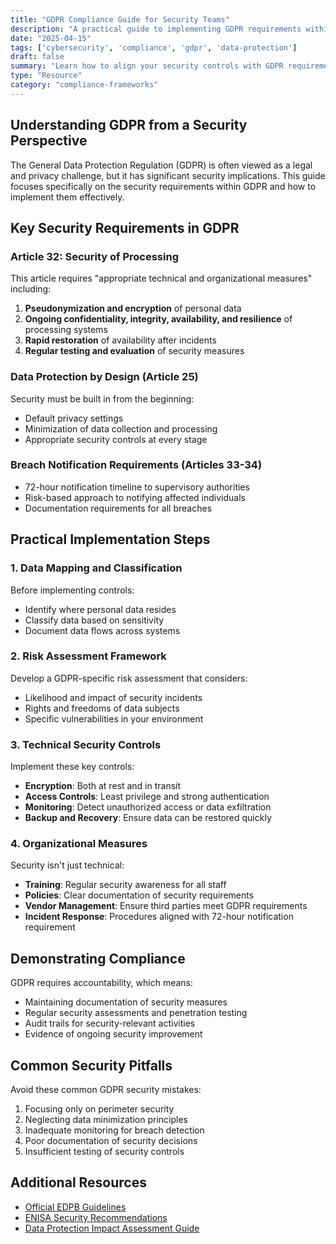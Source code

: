 ```yaml
---
title: "GDPR Compliance Guide for Security Teams"
description: "A practical guide to implementing GDPR requirements within your security program."
date: "2025-04-15"
tags: ['cybersecurity', 'compliance', 'gdpr', 'data-protection']
draft: false
summary: "Learn how to align your security controls with GDPR requirements, implement data protection by design, and establish processes for handling data subject rights and breach notifications."
type: "Resource"
category: "compliance-frameworks"
---
```


## Understanding GDPR from a Security Perspective

The General Data Protection Regulation (GDPR) is often viewed as a legal and privacy challenge, but it has significant security implications. This guide focuses specifically on the security requirements within GDPR and how to implement them effectively.

## Key Security Requirements in GDPR

### Article 32: Security of Processing

This article requires "appropriate technical and organizational measures" including:

1. **Pseudonymization and encryption** of personal data
2. **Ongoing confidentiality, integrity, availability, and resilience** of processing systems
3. **Rapid restoration** of availability after incidents
4. **Regular testing and evaluation** of security measures

### Data Protection by Design (Article 25)

Security must be built in from the beginning:

- Default privacy settings
- Minimization of data collection and processing
- Appropriate security controls at every stage

### Breach Notification Requirements (Articles 33-34)

- 72-hour notification timeline to supervisory authorities
- Risk-based approach to notifying affected individuals
- Documentation requirements for all breaches

## Practical Implementation Steps

### 1. Data Mapping and Classification

Before implementing controls:

- Identify where personal data resides
- Classify data based on sensitivity
- Document data flows across systems

### 2. Risk Assessment Framework

Develop a GDPR-specific risk assessment that considers:

- Likelihood and impact of security incidents
- Rights and freedoms of data subjects
- Specific vulnerabilities in your environment

### 3. Technical Security Controls

Implement these key controls:

- **Encryption**: Both at rest and in transit
- **Access Controls**: Least privilege and strong authentication
- **Monitoring**: Detect unauthorized access or data exfiltration
- **Backup and Recovery**: Ensure data can be restored quickly

### 4. Organizational Measures

Security isn't just technical:

- **Training**: Regular security awareness for all staff
- **Policies**: Clear documentation of security requirements
- **Vendor Management**: Ensure third parties meet GDPR requirements
- **Incident Response**: Procedures aligned with 72-hour notification requirement

## Demonstrating Compliance

GDPR requires accountability, which means:

- Maintaining documentation of security measures
- Regular security assessments and penetration testing
- Audit trails for security-relevant activities
- Evidence of ongoing security improvement

## Common Security Pitfalls

Avoid these common GDPR security mistakes:

1. Focusing only on perimeter security
2. Neglecting data minimization principles
3. Inadequate monitoring for breach detection
4. Poor documentation of security decisions
5. Insufficient testing of security controls

## Additional Resources

- [Official EDPB Guidelines](https://edpb.europa.eu/our-work-tools/general-guidance/guidelines-recommendations-best-practices_en)
- [ENISA Security Recommendations](https://www.enisa.europa.eu/publications/recommendations-on-shaping-technology-according-to-gdpr-provisions)
- [Data Protection Impact Assessment Guide](/resources/compliance-frameworks/ddata-protection-impact-assessment-dpia-guide)
